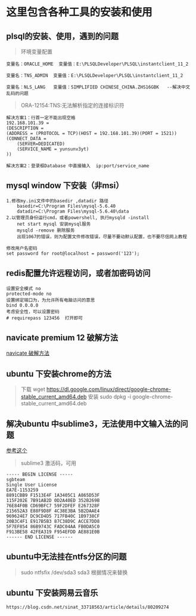 # 这里包含各种工具的安装和使用
## plsql的安装、使用，遇到的问题
> 环境变量配置

    变量名：ORACLE_HOME  变量值：E:\PLSQLDeveloper\PLSQL\instantclient_11_2

    变量名：TNS_ADMIN  变量值：E:\PLSQLDeveloper\PLSQL\instantclient_11_2

    变量名：NLS_LANG   变量值：SIMPLIFIED CHINESE_CHINA.ZHS16GBK   --解决中文乱码的问题

> ORA-12154:TNS:无法解析指定的连接标识符

    解决方案1：行首一定不能出现空格
    192.168.101.39 =
    (DESCRIPTION =
    (ADDRESS = (PROTOCOL = TCP)(HOST = 192.168.101.39)(PORT = 1521))
    (CONNECT_DATA =
        (SERVER=DEDICATED)
        (SERVICE_NAME = yunsunv3yt)
    ))

    解决方案2：登录框Database 中直接输入  ip:port/service_name

## mysql window 下安装（非msi）
    1.修改my.ini文件中的basedir ,datadir 路径
        basedir=C:\Program Files\mysql-5.6.40
        datadir=C:\Program Files\mysql-5.6.40\data
    2.以管理员身份运行cmd，或者powershell, 执行mysqld -install
        net start mysql 安装mysql服务
        mysqld -remove 删除服务
        出现1067的错误，则为配置文件修改错误，尽量不要动默认配置，也不要尽信网上教程

    修改用户名密码
    set password for root@localhost = password('123');
    


## redis配置允许远程访问，或者加密码访问
    设置安全模式 no
    protected-mode no
    设置绑定端口为，为允许所有电脑访问的意思
    bind 0.0.0.0
    考虑安全性，可以设置密码
    # requirepass 123456  打开即可


## navicate premium 12 破解方法
[navicate 破解方法](https://blog.csdn.net/qq_38698632/article/details/80577938)


## ubuntu 下安装chrome的方法
> 下载 wget https://dl.google.com/linux/direct/google-chrome-stable_current_amd64.deb
> 安装 sudo dpkg -i google-chrome-stable_current_amd64.deb 

## 解决ubuntu 中sublime3，无法使用中文输入法的问题
[参考这个](https://github.com/lyfeyaj/sublime-text-imfix)
> sublime3 激活码，可用
```
----- BEGIN LICENSE -----
sgbteam
Single User License
EA7E-1153259
8891CBB9 F1513E4F 1A3405C1 A865D53F
115F202E 7B91AB2D 0D2A40ED 352B269B
76E84F0B CD69BFC7 59F2DFEF E267328F
215652A3 E88F9D8F 4C38E3BA 5B2DAAE4
969624E7 DC9CD4D5 717FB40C 1B9738CF
20B3C4F1 E917B5B3 87C38D9C ACCE7DD8
5F7EF854 86B9743C FADC04AA FB0DA5C0
F913BE58 42FEA319 F954EFDD AE881E0B
------ END LICENSE ------
```

## ubuntu中无法挂在ntfs分区的问题
> sudo ntfsfix /dev/sda3    sda3 根据情况来替换


## ubuntu 下安装网易云音乐
```
https://blog.csdn.net/sinat_33718563/article/details/80209274
```



